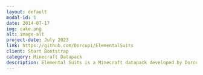 ```yaml
---
layout: default
modal-id: 1
date: 2014-07-17
img: cake.png
alt: image-alt
project-date: July 2023
link: https://github.com/Dorcupi/ElementalSuits
client: Start Bootstrap
category: Minecraft Datapack
description: Elemental Suits is a Minecraft datapack developed by Dorcupi where you become powerful enough to element bend. By using suits, you gain new abilites depending on what suit you use. Using complex combinations of different armor pieces, you can become the most powerful player in Minecraft.
---
```


